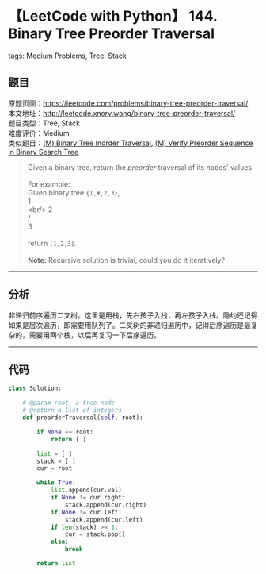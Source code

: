 # 【LeetCode with Python】 144. Binary Tree Preorder Traversal
tags: Medium Problems, Tree, Stack

## 题目
原题页面：<https://leetcode.com/problems/binary-tree-preorder-traversal/><br/>
本文地址：<http://leetcode.xnerv.wang/binary-tree-preorder-traversal/><br/>
题目类型：Tree, Stack<br/>
难度评价：Medium<br/>
类似题目：[(M) Binary Tree Inorder Traversal](/binary-tree-inorder-traversal/), [(M) Verify Preorder Sequence in Binary Search Tree](/verify-preorder-sequence-in-binary-search-tree/)<br/>

> Given a binary tree, return the *preorder* traversal of its nodes' values.<br/>
><br/>
> For example:<br/>
> Given binary tree `{1,#,2,3}`,
><br/>
>        1<br/>
>         \<br/>
>          2<br/>
>         /<br/>
>        3<br/>
><br/>
> return `[1,2,3]`.<br/>
><br/>
> **Note:** Recursive solution is trivial, could you do it iteratively?<br/>

<!-- more -->

---
## 分析
非递归前序遍历二叉树。这里是用栈，先右孩子入栈，再左孩子入栈。隐约还记得如果是层次遍历，即需要用队列了。二叉树的非递归遍历中，记得后序遍历是最复杂的，需要用两个栈，以后再复习一下后序遍历。<br/>

---
## 代码
``` python
class Solution:

    # @param root, a tree node
    # @return a list of integers
    def preorderTraversal(self, root):

        if None == root:
            return [ ]

        list = [ ]
        stack = [ ]
        cur = root

        while True:
            list.append(cur.val)
            if None != cur.right:
                stack.append(cur.right)
            if None != cur.left:
                stack.append(cur.left)
            if len(stack) >= 1:
                cur = stack.pop()
            else:
                break

        return list
```
